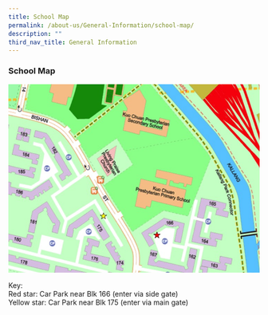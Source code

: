```yaml
---
title: School Map
permalink: /about-us/General-Information/school-map/
description: ""
third_nav_title: General Information
---
```

### **School Map**

![](/images/sch%20map.jpg)

Key:<br>
Red star: Car Park near Blk 166 (enter via side gate)<br>
Yellow star: Car Park near Blk 175 (enter via main gate)
